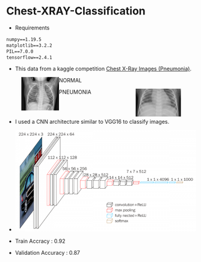 # Chest-XRAY-Classification

- Requirements
```
numpy==1.19.5
matplotlib==3.2.2
PIL==7.0.0
tensorflow==2.4.1
```

- This data from a kaggle competition [Chest X-Ray Images (Pneumonia)](https://www.kaggle.com/paultimothymooney/chest-xray-pneumonia/).

<figure class="image">
  <img src="images/normal.jpeg" alt="NORMAL" width="100" align="left">
  <figcaption>NORMAL</figcaption>
</figure>

<figure class="image">
  <img src="images/pnemonia.jpeg" alt="PNEUMONIA" width="120" align="right">
  <figcaption>PNEUMONIA</figcaption>
</figure>
<br>
<br>


- I used a CNN architecture similar to VGG16 to classify images.
- <img src="images/vgg16.png" alt="VGG Architecture" width="500"/>

- Train Accracy : 0.92
- Validation Accuracy : 0.87


